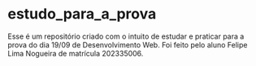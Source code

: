 # estudo_para_a_prova

Esse é um repositório criado com o intuito de estudar e praticar para a prova do dia 19/09 de Desenvolvimento Web. Foi feito pelo aluno Felipe Lima Nogueira de matrícula 202335006.
